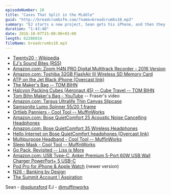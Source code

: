 ```yaml
---
episodeNumber: 10
title: "Cases That Split in the Middle"
guid: "http://breadcrumbsfm.com/?name=breadcrumbs10.mp3"
summary: "EJ starts a new project, Sean gets his iPhone, and then they talk about bags and other gear they use for traveling."
duration: "1:43:48"
date: 2016-10-07T15:00:00+03:00
length: 62286934
fileName: breadcrumbs10.mp3
---
```


- [Twenty20 - Wikipedia](https://en.wikipedia.org/wiki/Twenty20)
- [ EJ's Sound Bites (RSS)](http://justcast.herokuapp.com/shows/muffin-works-soundbites/audioposts.rss)
- [Amazon.com: Zoom H4N PRO Digital Multitrack Recorder - 2016 Version](http://www.amazon.com/dp/B01DPOXS8I/?tag=breadcrumbsfm-20)
- [Amazon.com: Toshiba 32GB FlashAir III Wireless SD Memory Card](http://www.amazon.com/dp/B00UOYPZP2/?tag=breadcrumbsfm-20)
- [ATP on the Jet Black iPhone (Overcast link)](https://overcast.fm/+CdTYLAOk/46:43)
- [ The Maker's Bag -- TOM BIHN](https:/www.tombihn.com/products/the-makers-bag?variant=21668006023)
- [ Halcyon Packing Cubes (Aeronaut 45) -- Cube Travel -- TOM BIHN](https://www.tombihn.com/products/packing-cube-aeronaut-45?variant=16487688775)
- [Tom Bihn Maker's Bag - YouTube](http://youtu.be/0w3xmZv46hM) -- Fraser's video
- [Amazon.com: Targus Ultralife Thin Canvas Slipcase](http://www.amazon.com/dp/B0096PD2VY/?tag=breadcrumbsfm-20)
- [ Samsonite Lumo Spinner 55/20 1 frame](https:/www.bags2go.ie/obsoletes/588-lumo-spinner-5520-1-frame.html)
- [ Ortlieb Panniers - Cool Tool -- MuffinWorks](http:/www.muffin.works/blog/2016/8/9/ortlieb-panniers-cool-tool)
- [Amazon.com: Bose QuietComfort 25 Acoustic Noise Cancelling Headphones](http://www.amazon.com/dp/B00M1NEUKK/?tag=breadcrumbsfm-20)
- [Amazon.com: Bose QuietComfort 35 Wireless Headphones](http://www.amazon.com/dp/B01E3SNO1G/?tag=breadcrumbsfm-20)
- [Hello Internet on Bose QuietComfort headphones (Overcast link)](https://overcast.fm/+BgMWc1_IE/36:14)
- [ Multipurpose Headband - Cool Tool -- MuffinWorks](http://www.muffin.works/blog/2016/7/29/multipurpose-headband-cool-tool)
- [Sleep Mask - Cool Tool -- MuffinWorks](http://www.muffin.works/blog/2016/7/27/sleep-mask-cool-tool)
- [Go Pack, Revisited -- Liss is More](https://www.caseyliss.com/2015/8/9/go-pack)
- [Amazon.com: USB Type-C, Anker Premium 5-Port 60W USB Wall Charger PowerPort+ 5 USB-C](http://www.amazon.com/dp/B01D8C6ULO/?tag=breadcrumbsfm-20)
- [Pod Pro for iPhone & Apple Watch](https://www.hellonomad.com/products/pod-pro) (newer version)
- [N26 - Banking by Design](https://n26.com/)
- [The Summit Account | Aspiration](https://www.aspiration.com/summit)

Sean - [@splunsford](https:/twitter.com/splunsford) EJ - [@muffinworks](https:/twitter.com/muffinworks)